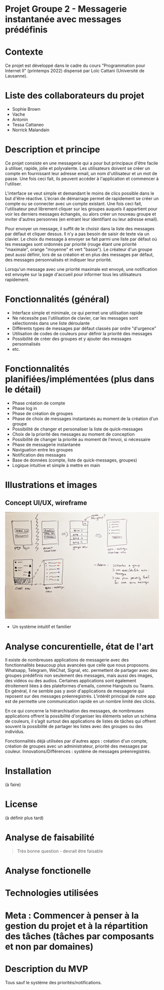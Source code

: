 # Projet Groupe 2 - Messagerie instantanée avec messages prédéfinis

# Contexte
Ce projet est développé dans le cadre du cours "Programmation pour Internet II" (printemps 2022) dispensé par Loïc Cattani (Université de Lausanne).

# Liste des collaborateurs du projet
- Sophie Brown
- Vache
- Antonin
- Tessa Cattaneo
- Norrick Malandain

# Description et principe
Ce projet consiste en une messagerie qui a pour but principaux d'être facile à utiliser, rapide, jolie et polyvalente.
Les utilisateurs doivent se créer un compte en fournissant leur adresse email, un nom d'utilisateur et un mot de passe. Une fois ceci fait, ils peuvent accéder à l'application et commencer à l'utiliser.

L'interface se veut simple et demandant le moins de clics possible dans le but d'être réactive. L'écran de démarrage permet de rapidement se créer un compte ou se connecter avec un compte existant. Une fois ceci fait, l'utilisateur peut librement cliquer sur les groupes auquels il appartient pour voir les derniers messages échangés, ou alors créer un nouveau groupe et inviter d'autres personnes (en entrant leur identifiant ou leur adresse email).

Pour envoyer un message, il suffit de le choisir dans la liste des messages par défaut et cliquer dessus. Il n'y a pas besoin de saisir de texte via un clavier. Le choix du message à envoyer se fait parmi une liste par défaut où les messages sont ordonnés par priorité (rouge étant une priorité "maximale", orange "moyenne" et vert "basse"). Le créateur d'un groupe peut aussi définir, lors de sa création et en plus des messages par défaut, des messages personnalisés et indiquer leur priorité.

Lorsqu'un message avec une priorité maximale est envoyé, une notification est envoyée sur la page d'accueil pour informer tous les utilisateurs rapidement.

# Fonctionnalités (général)
- Interface simple et minimale, ce qui permet une utilisation rapide
- Ne nécessite pas l'utilisation de clavier, car les messages sont sélectionnés dans une liste déroulante
- Différents types de messages par défaut classés par ordre "d'urgence"
- Utilisation de codes de couleurs pour définir la priorité des messages
- Possibilité de créer des groupes et y ajouter des messages personnalisés
- etc.

# Fonctionnalités planifiées/implémentées (plus dans le détail)
- Phase création de compte
- Phase log in
- Phase de création de groupes
- Phase de choix de messages instantanés au moment de la création d'un groupe
- Possibilité de changer et personaliser la liste de quick-messages
- Choix de la priorité des messages au moment de conception
- Possibilité de changer la priorité au moment de l'envoi, si nécessaire
- Phase de messagerie instantanée 
- Naviguation entre les groupes
- Notification des messages
- Base de données (compte, liste de quick-messages, groupes)
- Logique intuitive et simple à mettre en main

# Illustrations et images
## Concept UI/UX, wireframe
![wireframe](wireFrame.jpeg)
- Un système intuitif et familier

# Analyse concurentielle, état de l'art
Il existe de nombreuses applications de messagerie avec des fonctionnalités beaucoup plus avancées que celle que nous proposons. Whatsapp, Telegram, WeChat, Signal, etc. permettent de partager avec des groupes prédéfinis non seulement des messages, mais aussi des images, des vidéos ou des audios. Certaines applications sont également étroitement liées à des plateformes d'emails, comme Hangouts ou Teams. En général, il ne semble pas y avoir d'applications de messagerie qui reposent sur des messages préenregistrés. L’intérêt principal de notre app est de permette une communication rapide en un nombre limité des clicks. 

En ce qui concerne la hiérarchisation des messages, de nombreuses applications offrent la possibilité d'organiser les éléments selon un schéma de couleurs, il s’agit surtout des applications de listes de tâches qui offrent souvent la possibilité de partager les listes avec des groupes ou des individus.

Fonctionnalités déjà utilisées par d'autres apps : création d'un compte, création de groupes avec un administrateur, priorité des messages par couleur. 
Innovations/Différences : système de messages préenregistrés.

# Installation
(à faire)

# License
(à définir plus tard)

# Analyse de faisabilité
> Très bonne question - devrait être faisable 
    
# Analyse fonctionelle

# Technologies utilisées

# Meta : Commencer à penser à la gestion du projet et à la répartition des tâches (tâches par composants et non par domaines)

# Description du MVP
Tous sauf le système des priorités/notifications. 
